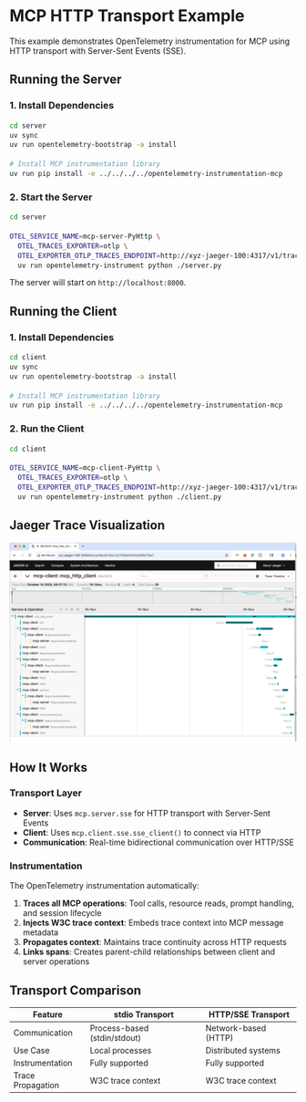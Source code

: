 # MCP HTTP Transport Example

This example demonstrates OpenTelemetry instrumentation for MCP using HTTP transport with Server-Sent Events (SSE).

## Running the Server

### 1. Install Dependencies

```bash
cd server
uv sync
uv run opentelemetry-bootstrap -a install

# Install MCP instrumentation library
uv run pip install -e ../../../../opentelemetry-instrumentation-mcp
```

### 2. Start the Server

```bash
cd server

OTEL_SERVICE_NAME=mcp-server-PyHttp \
  OTEL_TRACES_EXPORTER=otlp \
  OTEL_EXPORTER_OTLP_TRACES_ENDPOINT=http://xyz-jaeger-100:4317/v1/traces \
  uv run opentelemetry-instrument python ./server.py
```

The server will start on `http://localhost:8000`.

## Running the Client

### 1. Install Dependencies

```bash
cd client
uv sync
uv run opentelemetry-bootstrap -a install

# Install MCP instrumentation library
uv run pip install -e ../../../../opentelemetry-instrumentation-mcp
```

### 2. Run the Client

```bash
cd client

OTEL_SERVICE_NAME=mcp-client-PyHttp \
  OTEL_TRACES_EXPORTER=otlp \
  OTEL_EXPORTER_OTLP_TRACES_ENDPOINT=http://xyz-jaeger-100:4317/v1/traces \
  uv run opentelemetry-instrument python ./client.py
```

## Jaeger Trace Visualization

![MCP HTTP Transport Trace](mcphttp.png)


## How It Works

### Transport Layer

- **Server**: Uses `mcp.server.sse` for HTTP transport with Server-Sent Events
- **Client**: Uses `mcp.client.sse.sse_client()` to connect via HTTP
- **Communication**: Real-time bidirectional communication over HTTP/SSE

### Instrumentation

The OpenTelemetry instrumentation automatically:

1. **Traces all MCP operations**: Tool calls, resource reads, prompt handling, and session lifecycle
2. **Injects W3C trace context**: Embeds trace context into MCP message metadata
3. **Propagates context**: Maintains trace continuity across HTTP requests
4. **Links spans**: Creates parent-child relationships between client and server operations

## Transport Comparison

| Feature | stdio Transport | HTTP/SSE Transport |
|---------|----------------|--------------------|
| Communication | Process-based (stdin/stdout) | Network-based (HTTP) |
| Use Case | Local processes | Distributed systems |
| Instrumentation | Fully supported | Fully supported |
| Trace Propagation | W3C trace context | W3C trace context |
